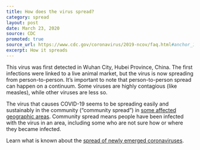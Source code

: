 ```yaml
---
title: How does the virus spread?
category: spread
layout: post
date: March 23, 2020
source: CDC
promoted: true
source_url: https://www.cdc.gov/coronavirus/2019-ncov/faq.html#anchor_1584386553767
excerpt: How it spreads
---
```


This virus was first detected in Wuhan City, Hubei Province, China. The first infections were linked to a live animal market, but the virus is now spreading from person-to-person. It’s important to note that person-to-person spread can happen on a continuum. Some viruses are highly contagious (like measles), while other viruses are less so.

The virus that causes COVID-19 seems to be spreading easily and sustainably in the community (“community spread”) in [some affected geographic areas](https://www.cdc.gov/coronavirus/2019-ncov/prepare/transmission.html). Community spread means people have been infected with the virus in an area, including some who are not sure how or where they became infected.

Learn what is known about the [spread of newly emerged coronaviruses](https://www.cdc.gov/coronavirus/2019-ncov/about/transmission.html).